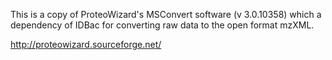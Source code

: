 This is a copy of ProteoWizard's MSConvert software (v 3.0.10358) which a dependency of IDBac for converting raw data to the open format mzXML.

http://proteowizard.sourceforge.net/

